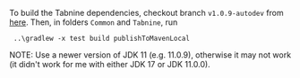 To build the Tabnine dependencies, checkout branch `v1.0.9-autodev` from
[here](https://github.com/opcode81/tabnine-intellij/tree/v1.0.9-autodev).
Then, in folders `Common` and `Tabnine`, run

     ..\gradlew -x test build publishToMavenLocal

NOTE: Use a newer version of JDK 11 (e.g. 11.0.9), otherwise it may not work
(it didn't work for me with either JDK 17 or JDK 11.0.0).